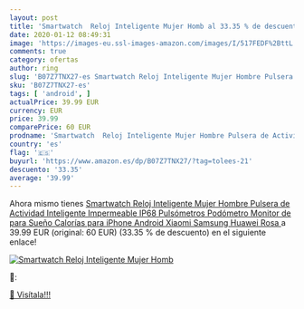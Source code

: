 ```yaml
---
layout: post
title: 'Smartwatch  Reloj Inteligente Mujer Homb al 33.35 % de descuento'
date: 2020-01-12 08:49:31
image: 'https://images-eu.ssl-images-amazon.com/images/I/517FEDF%2BttL._SL200_.jpg'
comments: true
category: ofertas
author: ring
slug: 'B07Z7TNX27-es Smartwatch Reloj Inteligente Mujer Hombre Pulsera de...'
sku: 'B07Z7TNX27-es'
tags: [ 'android', ]
actualPrice: 39.99 EUR
currency: EUR
price: 39.99
comparePrice: 60 EUR
prodname: 'Smartwatch  Reloj Inteligente Mujer Hombre Pulsera de Actividad Inteligente Impermeable IP68 Pulsómetros Podómetro Monitor de para Sueño Calorías para iPhone Android Xiaomi Samsung Huawei  Rosa '
country: 'es'
flag: '🇪🇸'
buyurl: 'https://www.amazon.es/dp/B07Z7TNX27/?tag=tolees-21'
descuento: '33.35'
average: '39.99'
---
```


Ahora mismo tienes [Smartwatch  Reloj Inteligente Mujer Hombre Pulsera de Actividad Inteligente Impermeable IP68 Pulsómetros Podómetro Monitor de para Sueño Calorías para iPhone Android Xiaomi Samsung Huawei  Rosa ](https://www.amazon.es/dp/B07Z7TNX27/?tag=tolees-21) a 39.99 EUR (original: 60 EUR) (33.35 %  de descuento) en el siguiente enlace!

[![Smartwatch  Reloj Inteligente Mujer Homb](https://images-eu.ssl-images-amazon.com/images/I/517FEDF%2BttL._SL200_.jpg)](https://www.amazon.es/dp/B07Z7TNX27/?tag=tolees-21)

🔎:


[🛒 Visítala!!!](https://www.amazon.es/dp/B07Z7TNX27/?tag=tolees-21)
